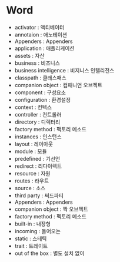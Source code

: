 # Word 

- activator : 액티베이터
- annotaion : 애노테이션
- Appenders : Appenders
- application : 애플리케이션
- assets : 자산
- business : 비즈니스
- business intelligence : 비지니스 인텔리전스
- classpath : 클래스패스
- companion object : 컴패니언 오브젝트 
- component : 구성요소
- configuration : 환경설정
- context : 컨텍스
- controller : 컨트롤러
- directory : 디렉터리
- factory method : 팩토리 메소드
- instances : 인스턴스
- layout : 레이아웃
- module : 모듈
- predefined : 기선언
- redirect : 리다이렉트
- resource : 자원
- routes : 라우트
- source : 소스
- third party : 써드파티
- Appenders : Appenders
- companion object : 짝 오브젝트 
- factory method : 펙토리 메소드
- built-in : 내장형
- incoming : 들어오는 
- static : 스테틱
- trait : 트레이트
- out of the box : 별도 설치 없이
